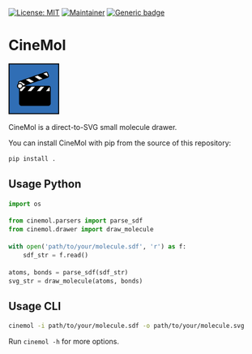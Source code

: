 [![License: MIT](https://img.shields.io/badge/License-MIT-yellow.svg)](./LICENSE)
[![Maintainer](https://img.shields.io/badge/Maintainer-davidmeijer-blue)](https://github.com/davidmeijer)
[![Generic badge](https://img.shields.io/badge/Version-alpha-green.svg)](https://shields.io/)

# CineMol

<img src="./logo.png" alt="logo" width="100">

CineMol is a direct-to-SVG small molecule drawer. 

You can install CineMol with pip from the source of this repository:

```bash
pip install .
```

## Usage Python

```python
import os

from cinemol.parsers import parse_sdf 
from cinemol.drawer import draw_molecule

with open('path/to/your/molecule.sdf', 'r') as f:
    sdf_str = f.read()

atoms, bonds = parse_sdf(sdf_str)
svg_str = draw_molecule(atoms, bonds)
```

## Usage CLI

```bash
cinemol -i path/to/your/molecule.sdf -o path/to/your/molecule.svg
```

Run `cinemol -h` for more options.
